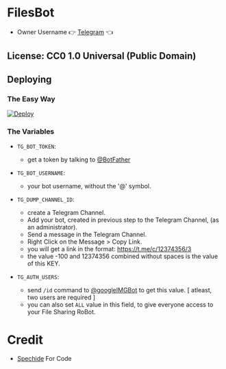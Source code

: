 # FilesBot

- Owner Username 👉 [Telegram](https://telegram.dog/CyberBoyAyush) 👈


## License: CC0 1.0 Universal (Public Domain)


## Deploying

### The Easy Way

[![Deploy](https://www.herokucdn.com/deploy/button.svg)](https://heroku.com/deploy)

### The Variables

- `TG_BOT_TOKEN`: 
  - get a token by talking to [@BotFather](https://telegram.dog/BotFather)

- `TG_BOT_USERNAME`:
  - your bot username, without the '@' symbol.

- `TG_DUMP_CHANNEL_ID`:
  - create a Telegram Channel.
  - Add your bot, created in previous step to the Telegram Channel, (as an administrator).
  - Send a message in the Telegram Channel.
  - Right Click on the Message > Copy Link.
  - you will get a link in the format: https://t.me/c/12374356/3
  - the value -100 and 12374356 combined without spaces is the value of this KEY.

- `TG_AUTH_USERS`:
  - send `/id` command to [@googleIMGBot](https://telegram.dog/googleIMGBot) to get this value. [ atleast, two users are required ]
  - you can also set `ALL` value in this field, to give everyone access to your File Sharing RoBot.

# Credit
* [Spechide](https://GitHub.com/Spechide) For Code

